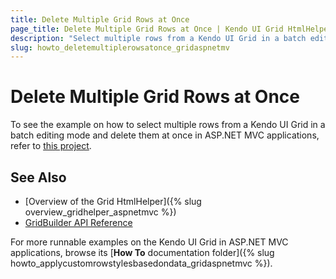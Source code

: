 ```yaml
---
title: Delete Multiple Grid Rows at Once
page_title: Delete Multiple Grid Rows at Once | Kendo UI Grid HtmlHelper
description: "Select multiple rows from a Kendo UI Grid in a batch editing mode and delete them at once in ASP.NET MVC applications."
slug: howto_deletemultiplerowsatonce_gridaspnetmv
---
```


# Delete Multiple Grid Rows at Once

To see the example on how to select multiple rows from a Kendo UI Grid in a batch editing mode and delete them at once in ASP.NET MVC applications, refer to [this project](https://github.com/telerik/ui-for-aspnet-mvc-examples/tree/05dd5563a1a56f027d14aec542098d2027647726/grid/grid-batch-editing-multi-selection-delete).

## See Also

* [Overview of the Grid HtmlHelper]({% slug overview_gridhelper_aspnetmvc %})
* [GridBuilder API Reference](/api/Kendo.Mvc.UI.Fluent/GridBuilder)

For more runnable examples on the Kendo UI Grid in ASP.NET MVC applications, browse its [**How To** documentation folder]({% slug howto_applycustomrowstylesbasedondata_gridaspnetmvc %}).
